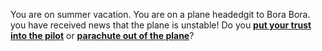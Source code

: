 You are on summer vacation. You are on a plane headedgit to Bora Bora. you have received news that the plane is unstable! Do you [**put your trust into the pilot**](land.md) or [**parachute out of the plane**](parachute.md)?